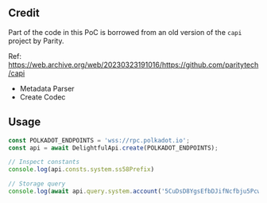## Credit

Part of the code in this PoC is borrowed from an old version of the `capi` project by Parity.

Ref: https://web.archive.org/web/20230323191016/https://github.com/paritytech/capi

- Metadata Parser
- Create Codec

## Usage

```ts
const POLKADOT_ENDPOINTS = 'wss://rpc.polkadot.io';
const api = await DelightfulApi.create(POLKADOT_ENDPOINTS);

// Inspect constants
console.log(api.consts.system.ss58Prefix)

// Storage query
console.log(await api.query.system.account('5CuDsD8YgsEfbDJifNcfbju5PcwE5VPRvbboKdNhvnu3MUgZ'))
```
